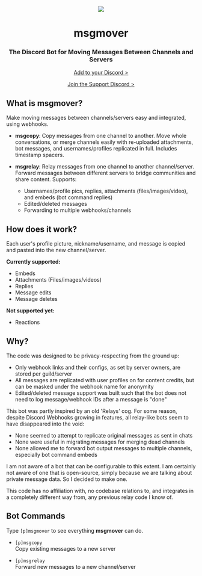 <p align="center">
  <img src="https://raw.githubusercontent.com/coffeebank/coffee-cogs/master/msgmover/preview.jpg" />
</p>

<h1 align="center">
  msgmover
</h1>

<h3 align="center">
  The Discord Bot for Moving Messages Between Channels and Servers
</h3>

<p align="center">
  <a href="https://github.com/coffeebank/coffee-cogs/wiki/Add-to-Discord">Add to your Discord ></a>
</p>

<p align="center">
  <a href="https://coffeebank.github.io/discord">Join the Support Discord ></a>
</p>

## What is msgmover?

Make moving messages between channels/servers easy and integrated, using webhooks.

- **msgcopy**: Copy messages from one channel to another. Move whole conversations, or merge channels easily with re-uploaded attachments, bot messages, and usernames/profiles replicated in full. Includes timestamp spacers.  

- **msgrelay**: Relay messages from one channel to another channel/server. Forward messages between different servers to bridge communities and share content. Supports:
  - Usernames/profile pics, replies, attachments (files/images/video), and embeds (bot command replies)
  - Edited/deleted messages
  - Forwarding to multiple webhooks/channels 


## How does it work?

Each user's profile picture, nickname/username, and message is copied and pasted into the new channel/server.

**Currently supported:**
- Embeds
- Attachments (Files/images/videos)
- Replies
- Message edits
- Message deletes

**Not supported yet:**
- Reactions


## Why?

The code was designed to be privacy-respecting from the ground up:
- Only webhook links and their configs, as set by server owners, are stored per guild/server
- All messages are replicated with user profiles on for content credits, but can be masked under the webhook name for anonymity
- Edited/deleted message support was built such that the bot does not need to log message/webhook IDs after a message is "done"

This bot was partly inspired by an old 'Relays' cog. For some reason, despite Discord Webhooks growing in features, all relay-like bots seem to have disappeared into the void:
- None seemed to attempt to replicate original messages as sent in chats
- None were useful in migrating messages for merging dead channels
- None allowed me to forward bot output messages to multiple channels, especially bot command embeds

I am not aware of a bot that can be configurable to this extent. I am certainly not aware of one that is open-source, simply because we are talking about private message data. So I decided to make one.

This code has no affiliation with, no codebase relations to, and integrates in a completely different way from, any previous relay code I know of.


## Bot Commands

Type `[p]msgmover` to see everything **msgmover** can do.

- `[p]msgcopy`  
Copy existing messages to a new server  

- `[p]msgrelay`  
Forward new messages to a new channel/server
